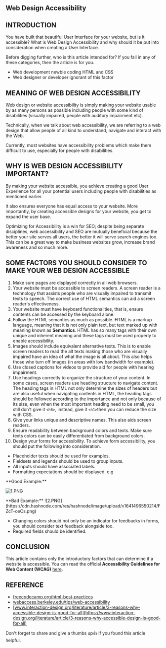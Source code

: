 ## Web Design Accessibility

## INTRODUCTION
You have built that beautiful User Interface for your website, but is it accessible? What is Web Design Accessibility and why should it be put into consideration when creating a User Interface.

Before digging further, who is this article intended for?
If you fall in any of these categories, then the article is for you.
- Web development newbie coding HTML and CSS
- Web designer or developer ignorant of this factor

## MEANING OF WEB DESIGN ACCESSIBILITY
Web design or website accessibility is simply making your website usable by as many persons as possible including people with some kind of disabilities (visually impaired, people with auditory impairment etc).

Technically, when we talk about web accessibility, we are referring to a web design that allow people of all kind to understand, navigate and interact with the Web.

Currently, most websites have accessibility problems which make them difficult to use, especially for people with disabilities.

## WHY IS WEB DESIGN ACCESSIBILITY IMPORTANT?
By making your website accessible, you achieve creating a good User Experience for all your potential users including people with disabilities as mentioned earlier. 

It also ensures everyone has equal access to your website. More importantly, by creating accessible designs for your website, you get to expand the user base.

Optimizing for Accessibility is a win for SEO; despite being separate disciplines, web accessibility and SEO are mutually beneficial because the better your site serves all users, the better it will serve search engines too. This can be a great way to make business websites grow, increase brand awareness and so much more.


## SOME FACTORS YOU SHOULD CONSIDER TO MAKE YOUR WEB DESIGN ACCESSIBLE

1.  Make sure pages are displayed correctly in all web browsers.
2. Your website must be accessible to screen readers. A screen reader is a technology that assists people who are visually impaired to transmit texts to speech. The correct use of HTML semantics can aid a screen reader's effectiveness.
3. Your website must have keyboard functionalities, that is, ensure contents can be accessed by the keyboard alone. 
4. Follow the HTML semantics as much as possible. HTML is a markup language, meaning that it is not only plain text, but text marked up with meaning known as **Semantics**. HTML has so many tags with their own unique and inherent meaning and these tags must be used properly to enable accessibility.
5. Images should include equivalent alternative texts. This is to enable screen readers to read the alt texts making those who are visually impaired have an idea of what the image is all about. This also helps those who turn off images (in areas with low bandwidth for example).
6. Use closed captions for videos to provide aid for people with hearing impairment.
7. Use headings correctly to organize the structure of your content. In some cases, screen readers use heading structure to navigate content. The heading tags in HTML not only determine the sizes of headers but are also useful when navigating contents in HTML, the heading tags should be followed according to the importance and not only because of its size, even when the most important heading need to be small, you still don't give it ```<h6>```, instead, give it ```<h1>```then you can reduce the size with CSS.
8. Give your links unique and descriptive names. This also aids screen readers.
9. Ensure readability between background colors and texts. Make sure texts colors can be easily differentiated from background colors.
10. Design your forms for accessibility. To achieve form accessibility, you should put the following into consideration.


- Placeholder texts should be used for examples.
- Fieldsets and legends should be used to group inputs.
- All inputs should have associated labels.
- Formatting expectations should be displayed. 
e.g

<caption>**Good Example:**</caption>

![1.PNG](https://cdn.hashnode.com/res/hashnode/image/upload/v1641497937698/elqmYcgu_.png)

<caption>**Bad Example:**</caption>
![2.PNG](https://cdn.hashnode.com/res/hashnode/image/upload/v1641496550214/FZcT-oeCs.png)


- Changing colors should not only be an indicator for feedbacks in forms, you should consider text feedback alongside too.
- Required fields should be identified.


## CONCLUSION
This article contains only the introductory factors that can determine if a website is accessible. You can read the official **Accessibility Guidelines for Web Content (WCAG)**  [here](https://www.w3.org/TR/WCAG21/).

## REFERENCE
-  [freecodecamp.org/html-best-practices](https://www.freecodecamp.org/news/html-best-practices/) 
-  [webaccess.berkeley.edu/tips/web-accessibility](https://webaccess.berkeley.edu/resources/tips/web-accessibility) 
-  [www.interaction-design.org/literature/article/3-reasons-why-accessible-design-is-good-for-all](https://www.interaction-design.org/literature/article/3-reasons-why-accessible-design-is-good-for-all) 

Don't forget to share and give a thumbs up👍 if you found this article helpful.



